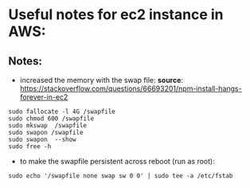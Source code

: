 # Useful notes for ec2 instance in AWS:

## Notes:

- increased the memory with the swap file:
  **source**: https://stackoverflow.com/questions/66693201/npm-install-hangs-forever-in-ec2

```
sudo fallocate -l 4G /swapfile
sudo chmod 600 /swapfile
sudo mkswap  /swapfile
sudo swapon /swapfile
sudo swapon  --show
sudo free -h
```

- to make the swapfile persistent across reboot (run as root):

```
sudo echo '/swapfile none swap sw 0 0' | sudo tee -a /etc/fstab
```
